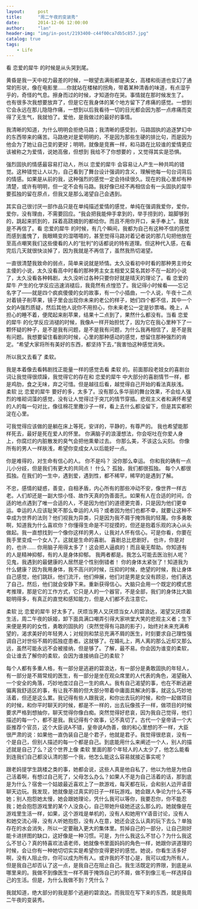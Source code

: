 ```yaml
---
layout:     post
title:      "周二午夜的变装秀"
date:       2014-12-06 12:00:00
author:     "lan"
header-img: "img/in-post/2193400-c44f00ca7db5c857.jpg"
catalog: true
tags:
    - Life
---
```



看 恋爱的犀牛 的时候是从头哭到尾。 

黄昏是我一天中视力最差的时候，一眼望去满街都是美女，高楼和街道也变幻了通常的形状，像在电影里……你就站在楼梯的拐角，带着某种清香的味道，有点湿乎乎的，奇怪的气息。擦身而过的时候，才知道你在哭。事情就在那时候发生了。 
也有很多次我想要放弃了，但是它在我身体的某个地方留下了疼痛的感觉。一想到它会永远在那儿隐隐作痛，一想到以后我看待一切的目光都会因为那一点疼痛而变得了无生气，我就怕了。爱他，是我做过的最好的事情。

我清晰的知道，为什么明明会拒绝马路；我清晰的感受到，马路固执的追逐梦幻中的东西带来的痛苦。马路绝对是爱明明的，不是因为那些生硬的排比句，而是因为他会为了她让自己变的更好；明明，就像是竞赛一样，和马路在比较谁的爱情更应该被称之为爱情，说她高傲，但想到 我给不了你想要的 ，又觉得其实是恐惧。

强烈固执的情感最容易打动人，所以 恋爱的犀牛 会容易让人产生一种共鸣的错觉。这种错觉让人以为，自己看到了舞台设计强调的含义，理解他每一句台词背后的情感。如果是从前的我，这种强烈的感觉一定会持续很久。现在的我心里却有种清楚，或许有明明，但一定不会有马路。我好像已经不再相信会有一头固执的犀牛要孤独的留在原点，但我又是那么渴望自己会遇到。
 
其实自己很讨厌一部作品只是在单纯描述爱情的感觉，单纯在强调我爱你，爱你，爱你，没有理由，不需要回应。“我会把我能伸手拿到的，举手捞到的，踮脚够到的，跳起来抓到的，踩着高跷摘到的都给你。而且不用你开口，亲手奉上”。我就是不再信了。看 恋爱的犀牛 的时候，有几个瞬间，我都为自己有这种不信的感觉而感到羞愧了，我眼睛变的湿嗒嗒的，甚至觉得马路对着记者说的那几句把他放在至高点嘲笑我们这些傻看的人的“批判”的话都说的特有道理。但这种代入感，在看完后几天就很快淡掉了，因为我就是不再信了，虽然我热切渴望。

一直很清楚我致命的弱点，简单来说就是矫情。太久没看初中时看的那种男主帅女主傻的小说，太久没看高中时看的那种男主女主相爱又莫名其妙不在一起的小说了，太久没看各种韩剧，太久没听过各种只要你好就是晴天的理论了。看 恋爱的犀牛 产生的化学反应迅速消褪后，我竟然有点惶恐了。我记得小时候看——忘记名字了——就是四个疯疯傻傻的女的故事，有一个小插曲，一个人说，午夜十二点对着镜子削苹果，镜子里会出现你未来的老公的样子，她们四个都不信，其中一个女的A强烈质疑，然后其他人说你不用担心，你未来老公一定是钞票咯。晚上，A担心的睡不着，便爬起来削苹果，结果十二点到了，果然什么都没有。当看 恋爱的犀牛 的化学反应消褪的时候，我像A一样开始担忧了，因为它在我心里种下了一颗怀疑的种子，是不是我有问题，是不是我有问题，为什么我再相信了，是不是我有问题。我想要留住看剧的时候，心里的那种感动的感觉，想留住那种强烈的肯定。“希望大家将所有美好的东西，都坚持下去，”我害怕这种感觉消失。

所以我又去看了 柔软。 

我是本着像去看韩剧找正能量一样的感觉去看 柔软 的。前面那段老妓女的喜剧台词让我觉得很烦躁，我觉得它的存在和 恋爱的犀牛 中大部分的喜剧情节一样，都是鸡肋，食之无味，弃之可惜。但是越往后看，越觉得自己开始的看法真肤浅。 柔软 比 恋爱的犀牛 要好的多，太多了。没有那么多华丽的舞台效果，不会给人强烈的堆砌词藻的感觉，没有让人觉得过于突兀的情节穿插。悲观主义者和满怀希望的人的每一句对比，像往棉花里撒沙子一样，看上去什么都没留下，但是其实都积淀在心里。

可我觉得应该做的是躺在床上等死，安详的，平静的，有尊严的。
我也希望能那样死去，最好是死在爱人的怀里。
你满脑子的浪漫想法，你会呕吐在你爱人身上，你腐烂的内脏散发的臭气会把他熏晕过去。
你那么美，不该这么尖刻。
你像所有的男人一样肤浅，希望你变成女人以后能好一点。

你是难得的，对生命有信心的人。
你不是吗？
没你那么幸运。
你和我的确有一点儿小分歧，但是我们有更大的共同点！
什么？
孤独，我们都很孤独。
每个人都很孤独。在我们的一生中，遇到爱，遇到性，都不稀罕，稀罕的是遇到了解。

不忠，感情的疑惑，善变，自相矛盾，内心所有的那些冲动不安，像世界一样古老。人们却还是一副大惊小怪、故作天真的伪善面孔。如果有人在合适的时间，合适的地点遇到了唯一合适的人，不是因为他们的道德更完善，只是因为他们更幸运。幸运的人应该耻笑不那么幸运的人吗？或者因为他们也都不幸，就要让这种不幸成为世界的法则？他们视我为异类，只是因为我不屑于掩饰我的轻蔑。你多勇敢啊，知道我为什么喜欢你？你懂得生命是不可捉摸的，但还是抱着乐观的决心从头做起。我一直想找到一个像你这样的男人，让我对人怀有信心。可是你看，你要在我手里变成一个女人了。这就是生命的喜剧。
喜剧总比悲剧好。
也许，你是对的，也许……
你用脑子用得太多了！这会把人逼疯的！而且毫无帮助。你知道有的人是精神抑郁，有的人是身体抑郁。
我两者都是。我怎么可能去医治别人呢？见鬼，我遇到的最健康的人居然是个性别倒错者！
你的身体太紧张了！知道我为什么健康？因为我用身体，我不高兴的时候，压抑的时候，绝望的时候，我让身体自己感觉，他们跳跃，他们流汗，他们伸展，他们对是男是女没有顾忌，他们表达了自己，然后，他们就会安静下来。重新获得信心。大脑只会用一个既定的模式思考推理，那是它的工作方式，它只是人的一个器官，不是全部，我们的身体比大脑聪明得多，有真正的直觉和感知能力，但是人们都不去注意它。

 柔软 比 恋爱的犀牛 好太多了。厌烦当男人又厌烦当女人的碧浪达，渴望又厌烦着生活，周二午夜的妖姬，卸下面具满口嘲弄引得大家哄堂大笑的悲观主义者；生下来便是男的的女性，勇敢的固执的（突然觉得有马路的影子），始终对未来充满希望的，渴求美好的年轻男人；对规则和禁忌充满不屑的医生，时刻要求自己理性强调自己对世俗不屑的孤独症患者。这就够了。在婚礼上，两人离的那么近却又那么远，虽然可能永远不会被接纳，但是够了。了解，最不易。你会因为谁变的柔软，会让谁去了解你的柔软，会因为谁接纳自己的柔软？

每个人都有多重人格，有一部分是逃避的碧浪达，有一部分是勇敢固执的年轻人，有一部分是不屑常规的医生，有一部分是坐在观众席里的人代表的角色，渴望融入一个安全的角落，巧妙地度过自己一生的病人。我有自己渴望的事，也在不断逃避偏离我舒适区的事，有让我不屑的但大部分带着中庸面具解决的事，就这么巧妙地活着，但还是这么累。我记得有些人跟我说，和你出去玩的时候，和你一起做项目的时候，和你平时聊天的时候，都是不一样的，出去玩像孩子一样，做项目的时候要求严格到想抽你，聊天觉得你像白痴。突然觉得好悲哀，因为我自己觉得，他们描述的每一个，都不是我。我记得有个故事，记不真切了。古代一个皇帝请一个大臣推荐个官员，这个大臣说A不错，皇帝说A伪善，做的和心里想的不一样，大臣很严肃的说：如果他一直伪装自己是个君子，他就是君子。我觉得很悲哀，没有一个是自己，但别人描述的每一个都是自己。到底能用什么来阐述一个人，别人的描述就是自己了么？这个世界上像 柔软 里面的那个年轻人的人太少了，他怎么能看到连我们自己都没认清的那一个我，他怎么能这么容易就接近事实呢？

跟老妈提学生跳楼之类的事，她都会说，这些人真是他自私了，他以为他是为他自己活着啊，有想过自己死了，父母怎么办么？如果人不是为自己活着的话，那到底是为什么？宿舍一个姑娘最近喜欢上了一款游戏，每天都在玩，会和别人边开语音聊天边玩。我发现，她就像是过真实的日子一样玩游戏。她会跟人争论为什么不等她；别人抱怨她太慢，她会跟她理论，凭什么我可以等你，我要忍你，你不能忍我；她会抱怨游戏里的某个人没良心，自己带她升级她还这么那么的。她就像是在游戏里生活一样，如果，这个游戏是单机的，没有人和她用YY语音讨论，没有人和她交流心得，没有人听她抱怨，没有人在意，她还会这么认真的玩下去么？单独存在的水会消失，所以一定要融入更大的集体里。剪掉自己的一部分，让自己刚好能卡进拼图的缺口，这好像是一种习惯。可是，为什么我这么不甘心？为什么我这么不甘心？真的特喜欢法语老师，她就像书里面妈妈的角色一样，她跟你讲道理的时候，会让你有一种她切切实实是希望你变得更好的感觉。她说，你看生活多好啊，没有人阻止你，你可以成为所有人。或许我的不甘心是，我可以成为所有人，但是我自己却否认了这一点，是我自己在阻止自己。我生活既定的界限，到底是从哪里来的。我做不到像医生一样不屑于掩饰自己的不屑，做不到像三毛一样选择自己的生活。但是，为什么我做不到？凭什么？

我就知道，绝大部分的我是那个逃避的碧浪达。而我现在写下来的东西，就是我周二午夜的变装秀。 
